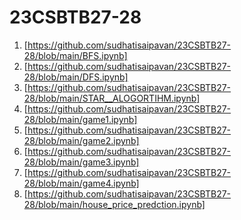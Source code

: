 # 23CSBTB27-28
1. [https://github.com/sudhatisaipavan/23CSBTB27-28/blob/main/BFS.ipynb]
2. [https://github.com/sudhatisaipavan/23CSBTB27-28/blob/main/DFS.ipynb]
3. [https://github.com/sudhatisaipavan/23CSBTB27-28/blob/main/STAR__ALOGORTIHM.ipynb]
4. [https://github.com/sudhatisaipavan/23CSBTB27-28/blob/main/game1.ipynb]
5. [https://github.com/sudhatisaipavan/23CSBTB27-28/blob/main/game2.ipynb]
6. [https://github.com/sudhatisaipavan/23CSBTB27-28/blob/main/game3.ipynb]
7. [https://github.com/sudhatisaipavan/23CSBTB27-28/blob/main/game4.ipynb]
8. [https://github.com/sudhatisaipavan/23CSBTB27-28/blob/main/house_price_predction.ipynb]
